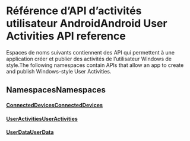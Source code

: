 # <a name="android-user-activities-api-reference"></a><span data-ttu-id="732f0-101">Référence d’API d’activités utilisateur Android</span><span class="sxs-lookup"><span data-stu-id="732f0-101">Android User Activities API reference</span></span>

<span data-ttu-id="732f0-102">Espaces de noms suivants contiennent des API qui permettent à une application créer et publier des activités de l’utilisateur Windows de style.</span><span class="sxs-lookup"><span data-stu-id="732f0-102">The following namespaces contain APIs that allow an app to create and publish Windows-style User Activities.</span></span>

## <a name="namespaces"></a><span data-ttu-id="732f0-103">Namespaces</span><span class="sxs-lookup"><span data-stu-id="732f0-103">Namespaces</span></span>

#### <a name="connecteddeviceshttpsdocsmicrosoftcomjavaapicommicrosoftconnecteddevices"></a>[<span data-ttu-id="732f0-104">ConnectedDevices</span><span class="sxs-lookup"><span data-stu-id="732f0-104">ConnectedDevices</span></span>](https://docs.microsoft.com/java/api/com.microsoft.connecteddevices)
#### <a name="useractivitieshttpsdocsmicrosoftcomjavaapicommicrosoftconnecteddevicesuserdatauseractivities"></a>[<span data-ttu-id="732f0-105">UserActivities</span><span class="sxs-lookup"><span data-stu-id="732f0-105">UserActivities</span></span>](https://docs.microsoft.com/java/api/com.microsoft.connecteddevices.userdata.useractivities)
#### <a name="userdatahttpsdocsmicrosoftcomjavaapicommicrosoftconnecteddevicesuserdata"></a>[<span data-ttu-id="732f0-106">UserData</span><span class="sxs-lookup"><span data-stu-id="732f0-106">UserData</span></span>](https://docs.microsoft.com/java/api/com.microsoft.connecteddevices.userdata)